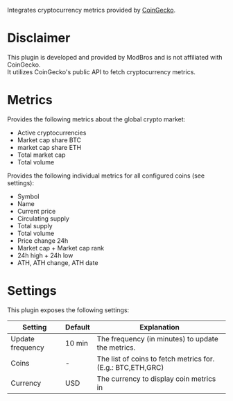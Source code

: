 Integrates cryptocurrency metrics provided by [CoinGecko](https://www.coingecko.com/).

# Disclaimer

This plugin is developed and provided by ModBros and is not affiliated with CoinGecko.  
It utilizes CoinGecko's public API to fetch cryptocurrency metrics.

# Metrics

Provides the following metrics about the global crypto market:

- Active cryptocurrencies
- Market cap share BTC
- market cap share ETH
- Total market cap
- Total volume

Provides the following individual metrics for all configured coins (see settings):

- Symbol
- Name
- Current price
- Circulating supply
- Total supply
- Total volume
- Price change 24h
- Market cap + Market cap rank
- 24h high + 24h low
- ATH, ATH change, ATH date

# Settings

This plugin exposes the following settings:

| Setting          | Default | Explanation                                                 |
|------------------|---------|-------------------------------------------------------------|
| Update frequency | 10 min  | The frequency (in minutes) to update the metrics.           |
| Coins            | -       | The list of coins to fetch metrics for. (E.g.: BTC,ETH,GRC) |
| Currency         | USD     | The currency to display coin metrics in                     |
